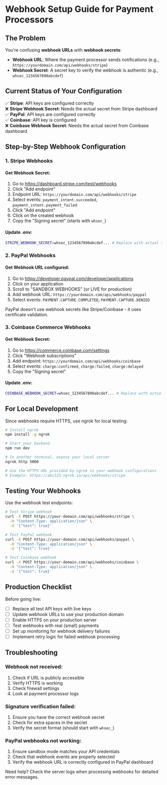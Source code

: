 # Webhook Setup Guide for Payment Processors

## The Problem

You're confusing **webhook URLs** with **webhook secrets**:

- **Webhook URL**: Where the payment processor sends notifications (e.g., `https://yourdomain.com/api/webhooks/stripe`)
- **Webhook Secret**: A secret key to verify the webhook is authentic (e.g., `whsec_1234567890abcdef`)

## Current Status of Your Configuration

✅ **Stripe**: API keys are configured correctly  
❌ **Stripe Webhook Secret**: Needs the actual secret from Stripe dashboard  
✅ **PayPal**: API keys are configured correctly  
✅ **Coinbase**: API key is configured  
❌ **Coinbase Webhook Secret**: Needs the actual secret from Coinbase dashboard

## Step-by-Step Webhook Configuration

### 1. Stripe Webhooks

#### Get Webhook Secret:

1. Go to https://dashboard.stripe.com/test/webhooks
2. Click "Add endpoint"
3. Endpoint URL: `https://yourdomain.com/api/webhooks/stripe`
4. Select events: `payment_intent.succeeded`, `payment_intent.payment_failed`
5. Click "Add endpoint"
6. Click on the created webhook
7. Copy the "Signing secret" (starts with `whsec_`)

#### Update .env:

```bash
STRIPE_WEBHOOK_SECRET=whsec_1234567890abcdef... # Replace with actual secret
```

### 2. PayPal Webhooks

#### Get Webhook URL configured:

1. Go to https://developer.paypal.com/developer/applications
2. Click on your application
3. Scroll to "SANDBOX WEBHOOKS" (or LIVE for production)
4. Add webhook URL: `https://yourdomain.com/api/webhooks/paypal`
5. Select events: `PAYMENT.CAPTURE.COMPLETED`, `PAYMENT.CAPTURE.DENIED`

PayPal doesn't use webhook secrets like Stripe/Coinbase - it uses certificate validation.

### 3. Coinbase Commerce Webhooks

#### Get Webhook Secret:

1. Go to https://commerce.coinbase.com/settings
2. Click "Webhook subscriptions"
3. Add endpoint: `https://yourdomain.com/api/webhooks/coinbase`
4. Select events: `charge:confirmed`, `charge:failed`, `charge:delayed`
5. Copy the "Signing secret"

#### Update .env:

```bash
COINBASE_WEBHOOK_SECRET=whsec_1234567890abcdef... # Replace with actual secret
```

## For Local Development

Since webhooks require HTTPS, use ngrok for local testing:

```bash
# Install ngrok
npm install -g ngrok

# Start your backend
npm run dev

# In another terminal, expose your local server
ngrok http 5000

# Use the HTTPS URL provided by ngrok in your webhook configurations
# Example: https://abc123.ngrok.io/api/webhooks/stripe
```

## Testing Your Webhooks

Use the webhook test endpoints:

```bash
# Test Stripe webhook
curl -X POST https://your-domain.com/api/webhooks/stripe \
  -H "Content-Type: application/json" \
  -d '{"test": true}'

# Test PayPal webhook
curl -X POST https://your-domain.com/api/webhooks/paypal \
  -H "Content-Type: application/json" \
  -d '{"test": true}'

# Test Coinbase webhook
curl -X POST https://your-domain.com/api/webhooks/coinbase \
  -H "Content-Type: application/json" \
  -d '{"test": true}'
```

## Production Checklist

Before going live:

- [ ] Replace all test API keys with live keys
- [ ] Update webhook URLs to use your production domain
- [ ] Enable HTTPS on your production server
- [ ] Test webhooks with real (small) payments
- [ ] Set up monitoring for webhook delivery failures
- [ ] Implement retry logic for failed webhook processing

## Troubleshooting

### Webhook not received:

1. Check if URL is publicly accessible
2. Verify HTTPS is working
3. Check firewall settings
4. Look at payment processor logs

### Signature verification failed:

1. Ensure you have the correct webhook secret
2. Check for extra spaces in the secret
3. Verify the secret format (should start with `whsec_`)

### PayPal webhooks not working:

1. Ensure sandbox mode matches your API credentials
2. Check that webhook events are properly selected
3. Verify the webhook URL is correctly configured in PayPal dashboard

Need help? Check the server logs when processing webhooks for detailed error messages.
